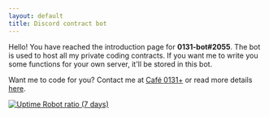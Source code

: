 ```yaml
---
layout: default
title: Discord contract bot
---
```


Hello! You have reached the introduction page for **0131-bot#2055**. The bot is used to host all my private coding contracts. If you want me to write you some functions for your own server, it'll be stored in this bot.

Want me to code for you? Contact me at [Café 0131+](https://discord.io/0131) or read more details [here](https://austinhuang.me/services).

[![Uptime Robot ratio (7 days)](https://img.shields.io/uptimerobot/ratio/7/m779261772-3308bb71700cb6d0fb2c4d4e.svg)](https://status.austinhuang.me)
